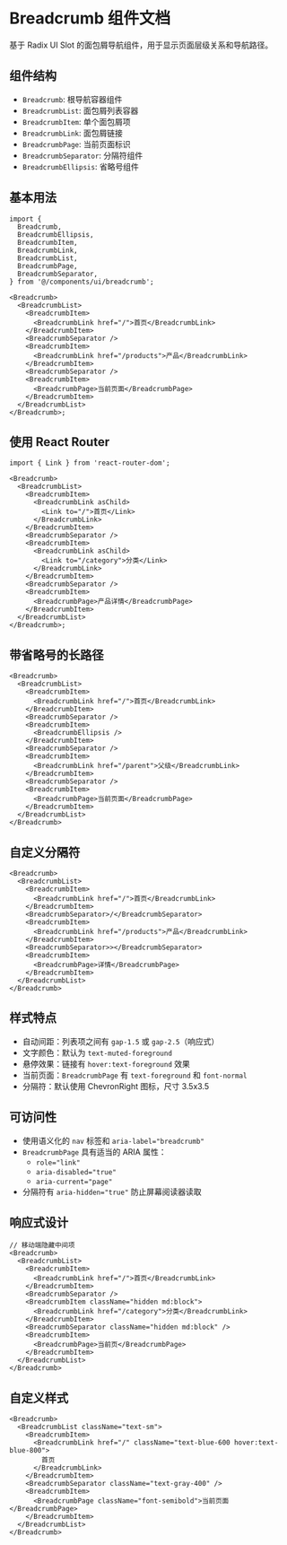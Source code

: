 # Breadcrumb 组件文档

基于 Radix UI Slot 的面包屑导航组件，用于显示页面层级关系和导航路径。

## 组件结构

- `Breadcrumb`: 根导航容器组件
- `BreadcrumbList`: 面包屑列表容器
- `BreadcrumbItem`: 单个面包屑项
- `BreadcrumbLink`: 面包屑链接
- `BreadcrumbPage`: 当前页面标识
- `BreadcrumbSeparator`: 分隔符组件
- `BreadcrumbEllipsis`: 省略号组件

## 基本用法

```tsx
import {
  Breadcrumb,
  BreadcrumbEllipsis,
  BreadcrumbItem,
  BreadcrumbLink,
  BreadcrumbList,
  BreadcrumbPage,
  BreadcrumbSeparator,
} from '@/components/ui/breadcrumb';

<Breadcrumb>
  <BreadcrumbList>
    <BreadcrumbItem>
      <BreadcrumbLink href="/">首页</BreadcrumbLink>
    </BreadcrumbItem>
    <BreadcrumbSeparator />
    <BreadcrumbItem>
      <BreadcrumbLink href="/products">产品</BreadcrumbLink>
    </BreadcrumbItem>
    <BreadcrumbSeparator />
    <BreadcrumbItem>
      <BreadcrumbPage>当前页面</BreadcrumbPage>
    </BreadcrumbItem>
  </BreadcrumbList>
</Breadcrumb>;
```

## 使用 React Router

```tsx
import { Link } from 'react-router-dom';

<Breadcrumb>
  <BreadcrumbList>
    <BreadcrumbItem>
      <BreadcrumbLink asChild>
        <Link to="/">首页</Link>
      </BreadcrumbLink>
    </BreadcrumbItem>
    <BreadcrumbSeparator />
    <BreadcrumbItem>
      <BreadcrumbLink asChild>
        <Link to="/category">分类</Link>
      </BreadcrumbLink>
    </BreadcrumbItem>
    <BreadcrumbSeparator />
    <BreadcrumbItem>
      <BreadcrumbPage>产品详情</BreadcrumbPage>
    </BreadcrumbItem>
  </BreadcrumbList>
</Breadcrumb>;
```

## 带省略号的长路径

```tsx
<Breadcrumb>
  <BreadcrumbList>
    <BreadcrumbItem>
      <BreadcrumbLink href="/">首页</BreadcrumbLink>
    </BreadcrumbItem>
    <BreadcrumbSeparator />
    <BreadcrumbItem>
      <BreadcrumbEllipsis />
    </BreadcrumbItem>
    <BreadcrumbSeparator />
    <BreadcrumbItem>
      <BreadcrumbLink href="/parent">父级</BreadcrumbLink>
    </BreadcrumbItem>
    <BreadcrumbSeparator />
    <BreadcrumbItem>
      <BreadcrumbPage>当前页面</BreadcrumbPage>
    </BreadcrumbItem>
  </BreadcrumbList>
</Breadcrumb>
```

## 自定义分隔符

```tsx
<Breadcrumb>
  <BreadcrumbList>
    <BreadcrumbItem>
      <BreadcrumbLink href="/">首页</BreadcrumbLink>
    </BreadcrumbItem>
    <BreadcrumbSeparator>/</BreadcrumbSeparator>
    <BreadcrumbItem>
      <BreadcrumbLink href="/products">产品</BreadcrumbLink>
    </BreadcrumbItem>
    <BreadcrumbSeparator>></BreadcrumbSeparator>
    <BreadcrumbItem>
      <BreadcrumbPage>详情</BreadcrumbPage>
    </BreadcrumbItem>
  </BreadcrumbList>
</Breadcrumb>
```

## 样式特点

- 自动间距：列表项之间有 `gap-1.5` 或 `gap-2.5`（响应式）
- 文字颜色：默认为 `text-muted-foreground`
- 悬停效果：链接有 `hover:text-foreground` 效果
- 当前页面：`BreadcrumbPage` 有 `text-foreground` 和 `font-normal`
- 分隔符：默认使用 ChevronRight 图标，尺寸 3.5x3.5

## 可访问性

- 使用语义化的 `nav` 标签和 `aria-label="breadcrumb"`
- `BreadcrumbPage` 具有适当的 ARIA 属性：
  - `role="link"`
  - `aria-disabled="true"`
  - `aria-current="page"`
- 分隔符有 `aria-hidden="true"` 防止屏幕阅读器读取

## 响应式设计

```tsx
// 移动端隐藏中间项
<Breadcrumb>
  <BreadcrumbList>
    <BreadcrumbItem>
      <BreadcrumbLink href="/">首页</BreadcrumbLink>
    </BreadcrumbItem>
    <BreadcrumbSeparator />
    <BreadcrumbItem className="hidden md:block">
      <BreadcrumbLink href="/category">分类</BreadcrumbLink>
    </BreadcrumbItem>
    <BreadcrumbSeparator className="hidden md:block" />
    <BreadcrumbItem>
      <BreadcrumbPage>当前页</BreadcrumbPage>
    </BreadcrumbItem>
  </BreadcrumbList>
</Breadcrumb>
```

## 自定义样式

```tsx
<Breadcrumb>
  <BreadcrumbList className="text-sm">
    <BreadcrumbItem>
      <BreadcrumbLink href="/" className="text-blue-600 hover:text-blue-800">
        首页
      </BreadcrumbLink>
    </BreadcrumbItem>
    <BreadcrumbSeparator className="text-gray-400" />
    <BreadcrumbItem>
      <BreadcrumbPage className="font-semibold">当前页面</BreadcrumbPage>
    </BreadcrumbItem>
  </BreadcrumbList>
</Breadcrumb>
```
